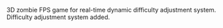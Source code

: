 3D zombie FPS game for real-time dynamic difficulty adjustment system.
Difficulty adjustment system added.
